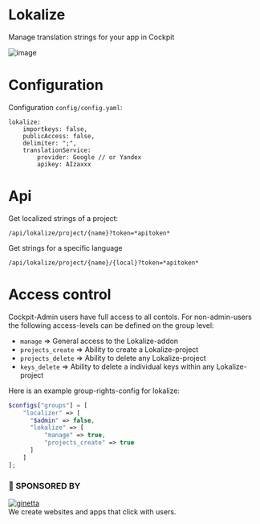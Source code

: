 # Lokalize

Manage translation strings for your app in Cockpit



![image](https://user-images.githubusercontent.com/321047/52646355-e4f10c80-2ee2-11e9-87ff-6aed53f23b73.png)


# Configuration

Configuration `config/config.yaml`:

```
lokalize:
    importkeys: false,
    publicAccess: false,
    delimiter: ";",
    translationService:
        provider: Google // or Yandex
        apikey: AIzaxxx

```

# Api

Get localized strings of a project:

```
/api/lokalize/project/{name}?token=*apitoken*
```

Get strings for a specific language

```
/api/lokalize/project/{name}/{local}?token=*apitoken*
```

# Access control
Cockpit-Admin users have full access to all contols. For non-admin-users the following access-levels can be defined on the group level:
- `manage` => General access to the Lokalize-addon
- `projects_create` => Ability to create a Lokalize-project
- `projects_delete` => Ability to delete any Lokalize-project
- `keys_delete` => Ability to delete a individual keys within any Lokalize-project

Here is an example group-rights-config for lokalize:
```php
$configs["groups"] = [
    "localizer" => [
      "$admin" => false,
      "lokalize" => [
          "manage" => true,
          "projects_create" => true
      ]
    ]
];
```

### 💐 SPONSORED BY

[![ginetta](https://user-images.githubusercontent.com/321047/29219315-f1594924-7eb7-11e7-9d58-4dcf3f0ad6d6.png)](https://www.ginetta.net)<br>
We create websites and apps that click with users.
